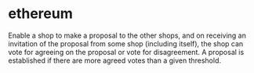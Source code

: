 # ethereum

Enable a shop to make a proposal to the other shops, and on receiving an invitation of the proposal from some shop (including itself), the shop can
vote for agreeing on the proposal or vote for disagreement. A proposal is established if there are more agreed votes than a given threshold. 

